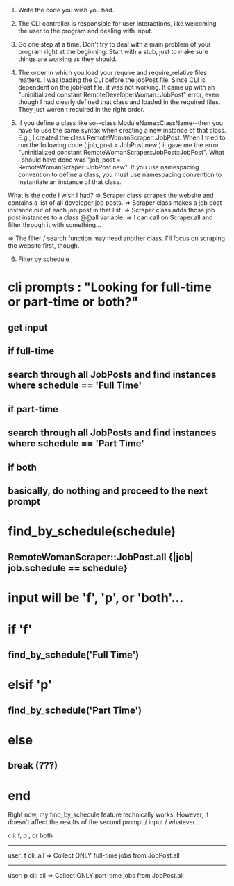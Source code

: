 1. Write the code you wish you had. 

2. The CLI controller is responsible for user interactions, like welcoming the user to the program and dealing with input.

3. Go one step at a time. Don't try to deal with a main problem of your program right at the beginning. Start with a stub, just to make sure things are working as they should.

4. The order in which you load your require and require_relative files matters. I was loading the CLI before the jobPost file. Since CLI is dependent on the jobPost file, it was not working. It came up with an "uninitialized constant RemoteDeveloperWoman::JobPost" error, even though I had clearly defined that class and loaded in the required files. They just weren't required in the right order.

5. If you define a class like so--class ModuleName::ClassName--then you have to use the same syntax when creating a new 
instance of that class. E.g., I created the class RemoteWomanScraper::JobPost. When I tried to run the following code ( job_post = JobPost.new ) it gave me the error "uninitialized constant RemoteWomanScraper::JobPost::JobPost". What I should have done was "job_post = RemoteWomanScraper::JobPost.new". If you use namespacing convention to define a class, you must use namespacing convention to instantiate an instance of that class.


What is the code I wish I had?
=> Scraper class scrapes the website and contains a list of all developer job posts.
=> Scraper class makes a job post instance out of each job post in that list.
=> Scraper class adds those job post instances to a class @@all variable.
=> I can call on Scraper.all and filter through it with something... 

=> The filter / search function may need another class. I'll focus on scraping the website first, though. 

6. Filter by schedule 

# cli prompts : "Looking for full-time or part-time or both?"
## get input 
## if full-time 
## search through all JobPosts and find instances where schedule == 'Full Time'
## if part-time
## search through all JobPosts and find instances where schedule == 'Part Time'
## if both
## basically, do nothing and proceed to the next prompt

# find_by_schedule(schedule)
## RemoteWomanScraper::JobPost.all {|job| job.schedule == schedule}

# input will be 'f', 'p', or 'both'...
# if 'f'
## find_by_schedule('Full Time')
# elsif 'p'
## find_by_schedule('Part Time')
# else
## break (???)
# end

Right now, my find_by_schedule feature technically works. However, it doesn't affect the results of the second prompt / input / whatever... 

cli: f, p , or both
***
user: f 
cli: all
=> Collect ONLY full-time jobs from JobPost.all
*** 
user: p
cli: all
=> Collect ONLY part-time jobs from JobPost.all